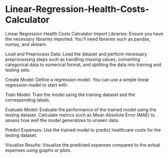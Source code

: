 # Linear-Regression-Health-Costs-Calculator
Linear Regression Health Costs Calculator
Import Libraries: Ensure you have the necessary libraries imported. You'll need libraries such as pandas, numpy, and sklearn.

Load and Preprocess Data: Load the dataset and perform necessary preprocessing steps such as handling missing values, converting categorical data to numerical format, and splitting the data into training and testing sets.

Create Model: Define a regression model. You can use a simple linear regression model to start with.

Train Model: Train the model using the training dataset and the corresponding labels.

Evaluate Model: Evaluate the performance of the trained model using the testing dataset. Calculate metrics such as Mean Absolute Error (MAE) to assess how well the model generalizes to unseen data.

Predict Expenses: Use the trained model to predict healthcare costs for the testing dataset.

Visualize Results: Visualize the predicted expenses compared to the actual expenses using graphs or plots.
